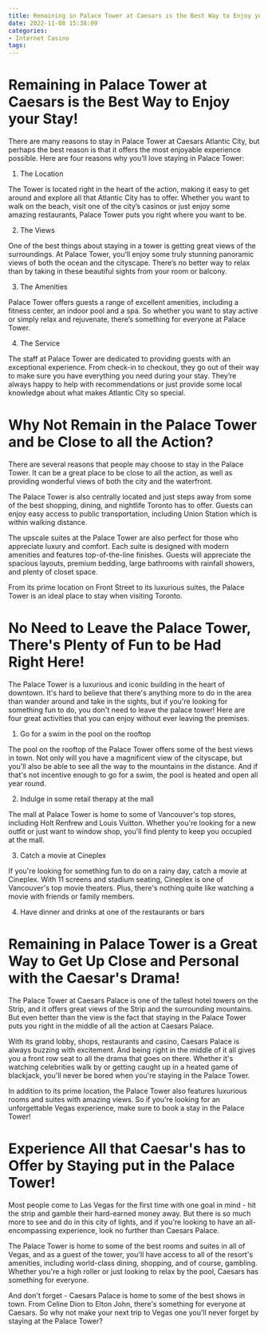 ```yaml
---
title: Remaining in Palace Tower at Caesars is the Best Way to Enjoy your Stay!
date: 2022-11-08 15:38:09
categories:
- Internet Casino
tags:
---
```



#  Remaining in Palace Tower at Caesars is the Best Way to Enjoy your Stay!

There are many reasons to stay in Palace Tower at Caesars Atlantic City, but perhaps the best reason is that it offers the most enjoyable experience possible. Here are four reasons why you’ll love staying in Palace Tower:

1. The Location

The Tower is located right in the heart of the action, making it easy to get around and explore all that Atlantic City has to offer. Whether you want to walk on the beach, visit one of the city’s casinos or just enjoy some amazing restaurants, Palace Tower puts you right where you want to be.

2. The Views

One of the best things about staying in a tower is getting great views of the surroundings. At Palace Tower, you’ll enjoy some truly stunning panoramic views of both the ocean and the cityscape. There’s no better way to relax than by taking in these beautiful sights from your room or balcony.

3. The Amenities

Palace Tower offers guests a range of excellent amenities, including a fitness center, an indoor pool and a spa. So whether you want to stay active or simply relax and rejuvenate, there’s something for everyone at Palace Tower.

4. The Service

The staff at Palace Tower are dedicated to providing guests with an exceptional experience. From check-in to checkout, they go out of their way to make sure you have everything you need during your stay. They’re always happy to help with recommendations or just provide some local knowledge about what makes Atlantic City so special.

#  Why Not Remain in the Palace Tower and be Close to all the Action?

There are several reasons that people may choose to stay in the Palace Tower. It can be a great place to be close to all the action, as well as providing wonderful views of both the city and the waterfront.

The Palace Tower is also centrally located and just steps away from some of the best shopping, dining, and nightlife Toronto has to offer. Guests can enjoy easy access to public transportation, including Union Station which is within walking distance.

The upscale suites at the Palace Tower are also perfect for those who appreciate luxury and comfort. Each suite is designed with modern amenities and features top-of-the-line finishes. Guests will appreciate the spacious layouts, premium bedding, large bathrooms with rainfall showers, and plenty of closet space.

From its prime location on Front Street to its luxurious suites, the Palace Tower is an ideal place to stay when visiting Toronto.

#  No Need to Leave the Palace Tower, There's Plenty of Fun to be Had Right Here!

The Palace Tower is a luxurious and iconic building in the heart of downtown. It's hard to believe that there's anything more to do in the area than wander around and take in the sights, but if you're looking for something fun to do, you don't need to leave the palace tower! Here are four great activities that you can enjoy without ever leaving the premises.

1. Go for a swim in the pool on the rooftop

The pool on the rooftop of the Palace Tower offers some of the best views in town. Not only will you have a magnificent view of the cityscape, but you'll also be able to see all the way to the mountains in the distance. And if that's not incentive enough to go for a swim, the pool is heated and open all year round.

2. Indulge in some retail therapy at the mall

The mall at Palace Tower is home to some of Vancouver's top stores, including Holt Renfrew and Louis Vuitton. Whether you're looking for a new outfit or just want to window shop, you'll find plenty to keep you occupied at the mall.

3. Catch a movie at Cineplex

If you're looking for something fun to do on a rainy day, catch a movie at Cineplex. With 11 screens and stadium seating, Cineplex is one of Vancouver's top movie theaters. Plus, there's nothing quite like watching a movie with friends or family members.

4. Have dinner and drinks at one of the restaurants or bars


#  Remaining in Palace Tower is a Great Way to Get Up Close and Personal with the Caesar's Drama!

The Palace Tower at Caesars Palace is one of the tallest hotel towers on the Strip, and it offers great views of the Strip and the surrounding mountains. But even better than the view is the fact that staying in the Palace Tower puts you right in the middle of all the action at Caesars Palace.

With its grand lobby, shops, restaurants and casino, Caesars Palace is always buzzing with excitement. And being right in the middle of it all gives you a front row seat to all the drama that goes on there. Whether it's watching celebrities walk by or getting caught up in a heated game of blackjack, you'll never be bored when you're staying in the Palace Tower.

In addition to its prime location, the Palace Tower also features luxurious rooms and suites with amazing views. So if you're looking for an unforgettable Vegas experience, make sure to book a stay in the Palace Tower!

#  Experience All that Caesar's has to Offer by Staying put in the Palace Tower!

Most people come to Las Vegas for the first time with one goal in mind - hit the strip and gamble their hard-earned money away. But there is so much more to see and do in this city of lights, and if you're looking to have an all-encompassing experience, look no further than Caesars Palace.

The Palace Tower is home to some of the best rooms and suites in all of Vegas, and as a guest of the tower, you'll have access to all of the resort's amenities, including world-class dining, shopping, and of course, gambling. Whether you're a high roller or just looking to relax by the pool, Caesars has something for everyone.

And don't forget - Caesars Palace is home to some of the best shows in town. From Celine Dion to Elton John, there's something for everyone at Caesars. So why not make your next trip to Vegas one you'll never forget by staying at the Palace Tower?
